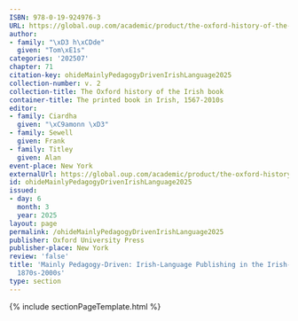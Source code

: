 ```yaml
---
ISBN: 978-0-19-924976-3
URL: https://global.oup.com/academic/product/the-oxford-history-of-the-irish-book-volume-ii-9780199249763?cc=ge&lang=3n#
author:
- family: "\xD3 h\xCDde"
  given: "Tom\xE1s"
categories: '202507'
chapter: 71
citation-key: ohideMainlyPedagogyDrivenIrishLanguage2025
collection-number: v. 2
collection-title: The Oxford history of the Irish book
container-title: The printed book in Irish, 1567-2010s
editor:
- family: Ciardha
  given: "\xC9amonn \xD3"
- family: Sewell
  given: Frank
- family: Titley
  given: Alan
event-place: New York
externalUrl: https://global.oup.com/academic/product/the-oxford-history-of-the-irish-book-volume-ii-9780199249763?cc=ge&lang=3n#
id: ohideMainlyPedagogyDrivenIrishLanguage2025
issued:
- day: 6
  month: 3
  year: 2025
layout: page
permalink: /ohideMainlyPedagogyDrivenIrishLanguage2025
publisher: Oxford University Press
publisher-place: New York
review: 'false'
title: 'Mainly Pedagogy-Driven: Irish-Language Publishing in the Irish-American Diaspora,
  1870s-2000s'
type: section
---
```

{% include sectionPageTemplate.html %}